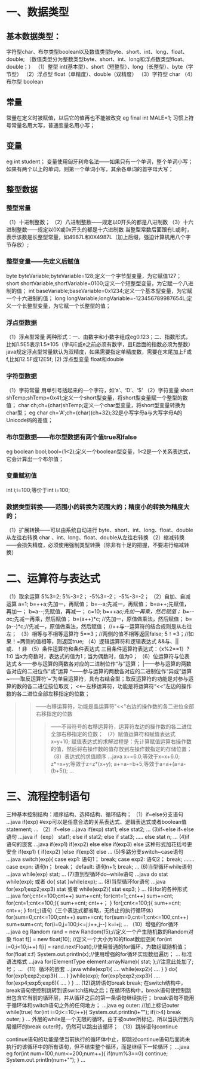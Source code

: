 # 一、数据类型

## 基本数据类型：

字符型char、布尔类型boolean以及数值类型byte、short、int、long、float、double;
（数值类型分为整数类型byte、short、int、long和浮点数类型float、double；）
（1）整型 int(基本型）、short（短整型）、long（长整型）、byte（字节型）
（2）浮点型 float（单精度）、double（双精度）
（3）字符型 char
（4）布尔型 boolean

## 常量

常量在定义时被赋值，以后它的值再也不能被改变
eg final int MALE=1; 习惯上符号常量名用大写，普通变量名用小写；

## 变量

eg int student；
变量使用匈牙利命名法——如果只有一个单词，整个单词小写；如果有两个以上的单词，则第一个单词小写，其余各单词的首字母大写；

## 整型数据

### 整型常量

（1）十进制整数；
（2）八进制整数——规定以0开头的都是八进制数
（3）十六进制整数——规定以0X或0x开头的都是十六进制数
当整型常数后面跟有L或l时，表示该数是长整型常量，如4987L和0X4987L（加上后缀，强迫计算机用八个字节存放）;

### 整型变量——先定义后赋值

byte byteVariable;byteVariable=128;定义一个字节型变量，为它赋值127；
short shortVariable;shortVariable=0100;定义一个短整型变量，为它赋一个八进制的值；
int baseVariable;baseVariable=0x1234;定义一个基本型变量，为它赋一个十六进制的值；
long longVariable;longVariable=-123456789987654L;定义一个长整型变量，为它赋一个长整型的值；

### 浮点型数据

（1）浮点型常量
两种形式：一、由数字和小数字组成eg0.123；二、指数形式，比如1.5E5表示1.5*105（字母E或e之前必须有数字，且E后面的指数必须为整数）
java规定浮点型常量默认为双精度，如果需要指定单精度数，需要在末尾加上F或f,比如12.5F或12E5f;
(2) 浮点型变量 float和double

### 字符型数据

（1）字符常量 用单引号括起来的一个字符，如‘a’、‘D’、‘$’
（2）字符变量 
short shTemp;shTemp=0x41;定义一个short型变量，将short型变量赋一个整型的数值；
char ch;ch=(char)shTemp;定义一个char型变量，将short型变量转换为char型；
eg char ch='A';ch=(char)(ch+32);32是小写字母a与大写字母A的Unicode码的差值；

### 布尔型数据——布尔型数据有两个值true和false

eg boolean bool;bool=(1<2);定义一个boolean型变量，1<2是一个关系表达式，它会计算出一个布尔值；

### 变量赋初值

int i;i=100;等价于int i=100;

### 数据类型转换——范围小的转换为范围大的；精度小的转换为精度大的；

（1）扩展转换——可以由系统自动进行
byte、short、int、long、float、double从左往右转换
char 、int、long、float、double从左往右转换
（2）缩减转换——会损失精度，必须使用强制类型转换（除非有十足的把握，不要进行缩减转换）


# 二、运算符与表达式

（1）取余运算
5%3=2;
5%-3=2；
-5%3=-2；
-5%-3=-2；
（2）自加、自减运算
a=1;
b=++a;先加一，再赋值；
b=--a;先减一，再赋值；
b=a++;先赋值，再加一；
b=a--;先赋值，再减一；
c=10;
b=++a*c;先加一再乘，然后赋值；
b=--a*c;先减一再乘，然后赋值；
b=(a++)*c; //先加一，原值做乘法，然后赋值；
b=(a--)*c;//先减一，原值做乘法，然后赋值；
//++与--运算符的结合规则是从右往左；
（3）相等与不相等运算符
5==3；//两侧的值不相等返回false;
5！=3；//如果！=两侧的值相等，则返回true;
（4）逻辑运算符和逻辑表达式
&&与、||或、！非
（5）条件运算符和条件表达式
三目条件运算符表达式：（x%2==1）?1:0 当x为奇数时，表达式的值为1；当为偶数时，值为0；
（6）位运算符与位表达式
&——参与运算的两数各对应的二进制位作“与”运算；
|——参与运算的两数各对应的二进位作“或”运算
^——参与运算的两数各对应的二进制位作“异或”运算
~——取反运算符‘~’为单目运算符，具有右结合型；取反运算符的功能是对参与运算的数的各二进位按位取反；
<<——左移运算符，功能是将运算符“<<”左边的操作数的各二进位全部左移指定的位数；
>>——右移运算符，功能是晶运算符"<<"右边的操作数的各二进位全部右移指定的位数
>>>——不带符号的右移运算符，运算符左边的操作数的各二进位全部右移指定的位数；
（7）赋值运算符和赋值表达式
x=y+10;
赋值表达式的求解过程是：先计算赋值运算右操作数的值，然后将右操作数的值存放到左操作数指定的存储位置；
（8）表达式的求值顺序
...java
x+=6.0;等效于x=x+6.0;
z*=x+y;等效于z=z*(x+y);
a+=a-=b+5;等效于a=a+(a=a-(b+5));
...
# 三、流程控制语句

三种基本控制结构：顺序结构、选择结构、循环结构；
（1）if~else分支语句
...java
if(exp)   #exp可以是任意合法的关系表达式、逻辑表达式或者boolean值
    statement;
...
（2）if~else
...java
if(exp)
    stat1;
else
    stat2;
...
(3)if~else if~else语句
...java
if（exp）
    stat1;
else if
    stat2;
else if
    stat3;
.....
else
    stat n;
...
(4)if语句的嵌套
...java
if(exp1)
    if(exp2)
    else
else
    if(exp3)
    else
这种形式加花括号更安全
if(exp1)
{
    if(exp2)
}else
    if(exp3)
    else
...
(5)多路分支switch~case语句
...java
switch(exp){
    case exp1:
             语句1；
             break;
    case exp2:
             语句2；
             break;
    .......
    case expn:
             语句n；
             break；
   default:
           语句n+1;
           break;
   ...
(6)当型循环while语句
...java
while(exp)
    stat;
...
(7)直到型循环do~while语句
...java
do
   stat
while(exp);
或者
do{
    stat
}while(exp);
...
(8)当型循环for语句
...java
for(exp1;exp2;exp3)
    stat
或者
while(exp2){
    stat
    exp3;
}
...
(9)for的各种形式
...java
for(;cnt<=100;cnt++) sum+=cnt;
for(cnt=1;;cnt++) sum+=cnt;
for(cnt=1;cnt<=100;){
    sum+=cnt;
    cnt++；
}
for(;cnt<=100;){
    sum+=cnt;
    cnt++;
}
for(;;)语句（三个表达式都省略，无终止的执行循环体）
for(sum=0;cnt<=100;cnt++) sum+=cnt;
for(sum=0,cnt=1;cnt<=100;cnt++) sum+sum+cnt;
for(i=0,j=100;i<=j;i++,j--) k=i+j;
...
（10）增强的for循环
...java
eg  Random rand = new Random(15);//定义一个产生随机数的Random对象
float f[] = new float[10]; //定义一个大小为10的float数组空间
for(int i=0;i<10;i++)
    f[i] = rand.nextFloat();//使用普通的for循环，为数组赋随机值；
for(float x:f)
    System.out.println(x);//使用增强的for循环实现数组遍历；
...
标准语法格式
...java
for(ElementType element:arrayName){
    stat;
};//注意此处加了;号；
...
（11）循环的嵌套
...java
while(exp1){
    ....
    while(exp2){
        ....
    }
}
do{
    for(exp1;exp2;exp3){
         ....
    }
}while(exp);
for(exp1;exp2;exp3){
    ....
    for(exp4;exp5;exp6){
        ....
    }
}
...
(12)跳转语句break
break;
在switch结构中，break语句使控制跳转到该switch结构之后；在循环结构中，break语句使控制跳出包含它当前的循环层，并从循环之后的第一条语句继续执行；
break语句不能用于循环体和switch语句之外的任何地方；
...java
eg outer:  //加上标记outer
        while(true)
            for(int i=0;i<=10;i++){
                System.out.println(i+"");
                if(i>4)
                    break outer;
             }
  ...
 外层的while是一个无限的循环。由于被outer所标记，所以当执行到内层循环的break outer时，仍然可以跳出该循环；
（13）跳转语句continue

continue语句的功能是使当前执行的循环体中止，即跳过continue语句后面尚未执行的该循环中的所有语句，但不结束整个循环，而是继续下一轮循环；
...java
eg for(int num=100;num<=200;num++){
       if(num%3==0)
           continue;
       System.out.println(num+"");
    }
...
